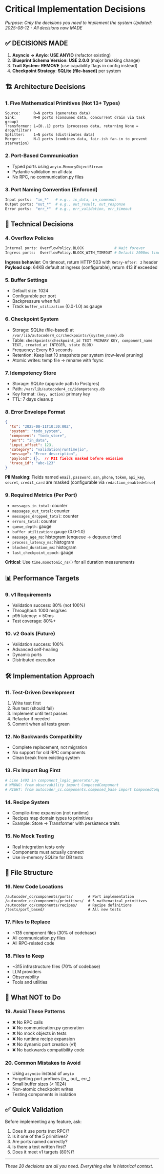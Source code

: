 # Critical Implementation Decisions

*Purpose: Only the decisions you need to implement the system*
*Updated: 2025-08-12 - All decisions now MADE*

## ✅ DECISIONS MADE

1. **Asyncio → Anyio**: **USE ANYIO** (refactor existing)
2. **Blueprint Schema Version**: **USE 2.0.0** (major breaking change)
3. **Trait System**: **REMOVE** (use capability flags in config instead)
4. **Checkpoint Strategy**: **SQLite (file-based)** per system

## 🏗️ Architecture Decisions

### 1. Five Mathematical Primitives (Not 13+ Types)
```
Source:      0→N ports (generates data)
Sink:        N→0 ports (consumes data, concurrent drain via task group)
Transformer: 1→{0..1} ports (processes data, returning None = drop/filter)
Splitter:    1→N ports (distributes data)
Merger:      N→1 ports (combines data, fair-ish fan-in to prevent starvation)
```

### 2. Port-Based Communication
- Typed ports using `anyio.MemoryObjectStream`
- Pydantic validation on all data
- No RPC, no communication.py files

### 3. Port Naming Convention (Enforced)
```python
Input ports:  "in_*"   # e.g., in_data, in_commands
Output ports: "out_*"  # e.g., out_result, out_response
Error ports:  "err_*"  # e.g., err_validation, err_timeout
```

## 🔧 Technical Decisions

### 4. Overflow Policies
```python
Internal ports: OverflowPolicy.BLOCK              # Wait forever
Ingress ports:  OverflowPolicy.BLOCK_WITH_TIMEOUT # Default 2000ms timeout
```
**Ingress behavior**: On timeout, return HTTP 503 with `Retry-After: 2` header
**Payload cap**: 64KB default at ingress (configurable), return 413 if exceeded

### 5. Buffer Settings
- Default size: 1024
- Configurable per port
- Backpressure when full
- Track `buffer_utilization` (0.0-1.0) as gauge

### 6. Checkpoint System
- Storage: SQLite (file-based) at `/var/lib/autocoder4_cc/checkpoints/{system_name}.db`
- Table: `checkpoints(checkpoint_id TEXT PRIMARY KEY, component_name TEXT, created_at INTEGER, state BLOB)`
- Frequency: Every 60 seconds
- Retention: Keep last 10 snapshots per system (row-level pruning)
- Atomic writes: temp file → rename with fsync

### 7. Idempotency Store
- Storage: SQLite (upgrade path to Postgres)
- Path: `/var/lib/autocoder4_cc/idempotency.db`
- Key format: `(key, action)` primary key
- TTL: 7 days cleanup

### 8. Error Envelope Format
```json
{
  "ts": "2025-08-11T10:30:00Z",
  "system": "todo_system",
  "component": "todo_store",
  "port": "in_data",
  "input_offset": 123,
  "category": "validation|runtime|io",
  "message": "Error description",
  "payload": {},  // PII fields masked before emission
  "trace_id": "abc-123"
}
```
**PII Masking**: Fields named `email`, `password`, `ssn`, `phone`, `token`, `api_key`, `secret`, `credit_card` are masked (configurable via `redaction_enabled=true`)

### 9. Required Metrics (Per Port)
- `messages_in_total`: counter
- `messages_out_total`: counter
- `messages_dropped_total`: counter
- `errors_total`: counter
- `queue_depth`: gauge
- `buffer_utilization`: gauge (0.0-1.0) 
- `message_age_ms`: histogram (enqueue → dequeue time)
- `process_latency_ms`: histogram
- `blocked_duration_ms`: histogram
- `last_checkpoint_epoch`: gauge

**Critical**: Use `time.monotonic_ns()` for all duration measurements

## 📊 Performance Targets

### 9. v1 Requirements
- Validation success: 80% (not 100%)
- Throughput: 1000 msg/sec
- p95 latency: < 50ms
- Test coverage: 80%+

### 10. v2 Goals (Future)
- Validation success: 100%
- Advanced self-healing
- Dynamic ports
- Distributed execution

## 🛠️ Implementation Approach

### 11. Test-Driven Development
1. Write test first
2. Run test (should fail)
3. Implement until test passes
4. Refactor if needed
5. Commit when all tests green

### 12. No Backwards Compatibility
- Complete replacement, not migration
- No support for old RPC components
- Clean break from existing system

### 13. Fix Import Bug First
```python
# Line 1492 in component_logic_generator.py
# WRONG: from observability import ComposedComponent
# RIGHT: from autocoder_cc.components.composed_base import ComposedComponent
```

### 14. Recipe System
- Compile-time expansion (not runtime)
- Recipes map domain types to primitives
- Example: Store → Transformer with persistence traits

### 15. No Mock Testing
- Real integration tests only
- Components must actually connect
- Use in-memory SQLite for DB tests

## 📁 File Structure

### 16. New Code Locations
```
/autocoder_cc/components/ports/       # Port implementation
/autocoder_cc/components/primitives/  # 5 mathematical primitives
/autocoder_cc/components/recipes/     # Recipe definitions
/tests/port_based/                    # All new tests
```

### 17. Files to Replace
- ~135 component files (30% of codebase)
- All communication.py files
- All RPC-related code

### 18. Files to Keep
- ~315 infrastructure files (70% of codebase)
- LLM providers
- Observability
- Tools and utilities

## 🚫 What NOT to Do

### 19. Avoid These Patterns
- ❌ No RPC calls
- ❌ No communication.py generation
- ❌ No mock objects in tests
- ❌ No runtime recipe expansion
- ❌ No dynamic port creation (v1)
- ❌ No backwards compatibility code

### 20. Common Mistakes to Avoid
- Using `asyncio` instead of `anyio`
- Forgetting port prefixes (in_, out_, err_)
- Small buffer sizes (< 1024)
- Non-atomic checkpoint writes
- Testing components in isolation

## ✅ Quick Validation

Before implementing any feature, ask:
1. Does it use ports (not RPC)?
2. Is it one of the 5 primitives?
3. Are ports named correctly?
4. Is there a test written first?
5. Does it meet v1 targets (80%)?

---

*These 20 decisions are all you need. Everything else is historical context.*